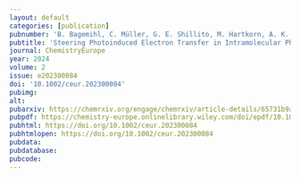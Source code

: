 ```yaml
---
layout: default
categories: [publication]
pubnumber: 'B. Bagemihl, C. Müller, G. E. Shillito, M. Hartkorn, A. K. Mengele, S. Kupfer, B. Dietzek-Ivanšić, S. Rau'
pubtitle: 'Steering Photoinduced Electron Transfer in Intramolecular Photocatalysts by Peripheral Ligand Control'
journal: ChemistryEurope
year: 2024
volume: 2
issue: e202300084
doi: '10.1002/ceur.202300084'
pubimg: 
alt: 
pubarxiv: https://chemrxiv.org/engage/chemrxiv/article-details/65731b9acf8b3c3cd71aebc7
pubpdf: https://chemistry-europe.onlinelibrary.wiley.com/doi/epdf/10.1002/ceur.202300084
pubhtml: https://doi.org/10.1002/ceur.202300084
pubhtmlopen: https://doi.org/10.1002/ceur.202300084
pubdata:
pubdatabase: 
pubcode:
---
```

